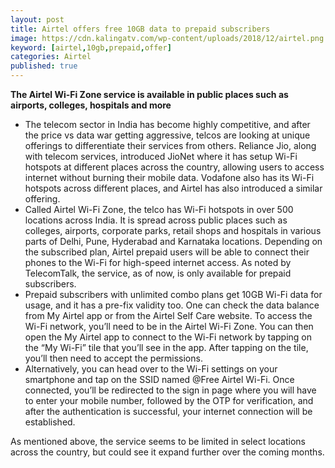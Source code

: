 ```yaml
---
layout: post
title: Airtel offers free 10GB data to prepaid subscribers
image: https://cdn.kalingatv.com/wp-content/uploads/2018/12/airtel.png
keyword: [airtel,10gb,prepaid,offer]
categories: Airtel
published: true
---
```

**The Airtel Wi-Fi Zone service is available in public places such as airports, colleges, hospitals and more**
* The telecom sector in India has become highly competitive, and after the price vs data war getting aggressive, telcos are looking at unique offerings to differentiate their services from others. Reliance Jio, along with telecom services, introduced JioNet where it has setup Wi-Fi hotspots at different places across the country, allowing users to access internet without burning their mobile data. Vodafone also has its Wi-Fi hotspots across different places, and Airtel has also introduced a similar offering.
* Called Airtel Wi-Fi Zone, the telco has Wi-Fi hotspots in over 500 locations across India. It is spread across public places such as colleges, airports, corporate parks, retail shops and hospitals in various parts of Delhi, Pune, Hyderabad and Karnataka locations. Depending on the subscribed plan, Airtel prepaid users will be able to connect their phones to the Wi-Fi for high-speed internet access. As noted by TelecomTalk, the service, as of now, is only available for prepaid subscribers.
* Prepaid subscribers with unlimited combo plans get 10GB Wi-Fi data for usage, and it has a pre-fix validity too. One can check the data balance from My Airtel app or from the Airtel Self Care website. To access the Wi-Fi network, you’ll need to be in the Airtel Wi-Fi Zone. You can then open the My Airtel app to connect to the Wi-Fi network by tapping on the “My Wi-Fi” tile that you’ll see in the app. After tapping on the tile, you’ll then need to accept the permissions.
* Alternatively, you can head over to the Wi-Fi settings on your smartphone and tap on the SSID named @Free Airtel Wi-Fi. Once connected, you’ll be redirected to the sign in page where you will have to enter your mobile number, followed by the OTP for verification, and after the authentication is successful, your internet connection will be established.

As mentioned above, the service seems to be limited in select locations across the country, but could see it expand further over the coming months.

